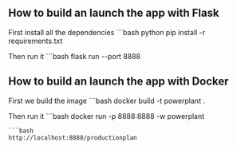 ## How to build an launch the app with Flask
First install all the dependencies
    ```bash
    python pip install -r requirements.txt
    
Then run it
    ```bash
    flask run --port 8888

## How to build an launch the app with Docker
First we build the image
    ```bash
    docker build -t powerplant .

Then run it
    ```bash
    docker run -p 8888:8888 -w powerplant

    ```bash
    http://localhost:8888/productionplan